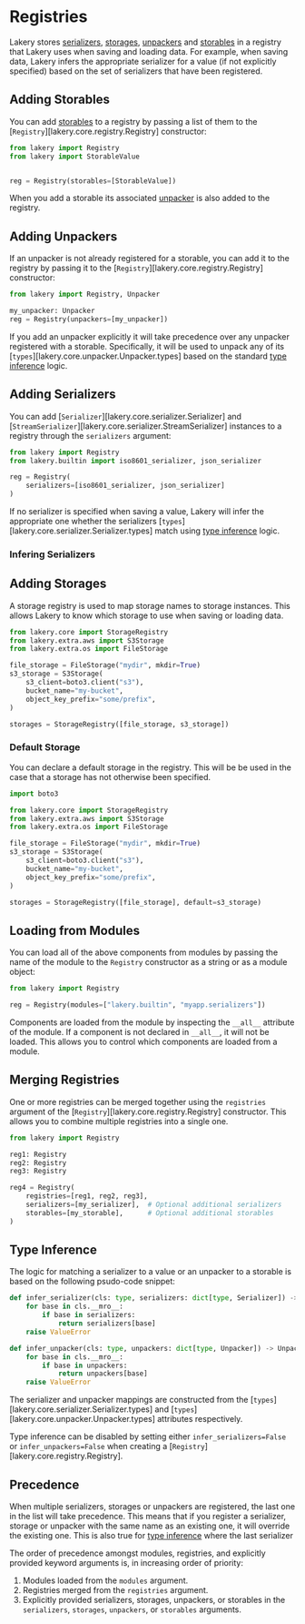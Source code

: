 # Registries

Lakery stores [serializers](#adding-serializers), [storages](#adding-storages),
[unpackers](#adding-unpackers) and [storables](#adding-storables) in a registry that
Lakery uses when saving and loading data. For example, when saving data, Lakery infers
the appropriate serializer for a value (if not explicitly specified) based on the set of
serializers that have been registered.

## Adding Storables

You can add [storables](./storages.md) to a registry by passing a list of them to the
[`Registry`][lakery.core.registry.Registry] constructor:

```python
from lakery import Registry
from lakery import StorableValue


reg = Registry(storables=[StorableValue])
```

When you add a storable its associated [unpacker](./storables.md#unpackers) is also
added to the registry.

## Adding Unpackers

If an unpacker is not already registered for a storable, you can add it to the registry
by passing it to the [`Registry`][lakery.core.registry.Registry] constructor:

```python
from lakery import Registry, Unpacker

my_unpacker: Unpacker
reg = Registry(unpackers=[my_unpacker])
```

If you add an unpacker explicitly it will take precedence over any unpacker registered
with a storable. Specifically, it will be used to unpack any of its
[`types`][lakery.core.unpacker.Unpacker.types] based on the standard
[type inference](type-inference) logic.

## Adding Serializers

You can add [`Serializer`][lakery.core.serializer.Serializer] and
[`StreamSerializer`][lakery.core.serializer.StreamSerializer] instances to a registry
through the `serializers` argument:

```python
from lakery import Registry
from lakery.builtin import iso8601_serializer, json_serializer

reg = Registry(
    serializers=[iso8601_serializer, json_serializer]
)
```

If no serializer is specified when saving a value, Lakery will infer the appropriate one
whether the serializers [`types`][lakery.core.serializer.Serializer.types] match using
[type inference](#type-inference) logic.

### Infering Serializers

## Adding Storages

A storage registry is used to map storage names to storage instances. This allows Lakery
to know which storage to use when saving or loading data.

```python
from lakery.core import StorageRegistry
from lakery.extra.aws import S3Storage
from lakery.extra.os import FileStorage

file_storage = FileStorage("mydir", mkdir=True)
s3_storage = S3Storage(
    s3_client=boto3.client("s3"),
    bucket_name="my-bucket",
    object_key_prefix="some/prefix",
)

storages = StorageRegistry([file_storage, s3_storage])
```

### Default Storage

You can declare a default storage in the registry. This will be be used in the case that
a storage has not otherwise been specified.

```python
import boto3

from lakery.core import StorageRegistry
from lakery.extra.aws import S3Storage
from lakery.extra.os import FileStorage

file_storage = FileStorage("mydir", mkdir=True)
s3_storage = S3Storage(
    s3_client=boto3.client("s3"),
    bucket_name="my-bucket",
    object_key_prefix="some/prefix",
)

storages = StorageRegistry([file_storage], default=s3_storage)
```

## Loading from Modules

You can load all of the above components from modules by passing the name of the module
to the `Registry` constructor as a string or as a module object:

```python
from lakery import Registry

reg = Registry(modules=["lakery.builtin", "myapp.serializers"])
```

Components are loaded from the module by inspecting the `__all__` attribute of the
module. If a component is not declared in `__all__`, it will not be loaded. This allows
you to control which components are loaded from a module.

## Merging Registries

One or more registries can be merged together using the `registries` argument of the
[`Registry`][lakery.core.registry.Registry] constructor. This allows you to combine
multiple registries into a single one.

```python
from lakery import Registry

reg1: Registry
reg2: Registry
reg3: Registry

reg4 = Registry(
    registries=[reg1, reg2, reg3],
    serializers=[my_serializer],  # Optional additional serializers
    storables=[my_storable],      # Optional additional storables
)
```

## Type Inference

The logic for matching a serializer to a value or an unpacker to a storable is based on
the following psudo-code snippet:

```python
def infer_serializer(cls: type, serializers: dict[type, Serializer]) -> Serializer:
    for base in cls.__mro__:
        if base in serializers:
            return serializers[base]
    raise ValueError

def infer_unpacker(cls: type, unpackers: dict[type, Unpacker]) -> Unpacker:
    for base in cls.__mro__:
        if base in unpackers:
            return unpackers[base]
    raise ValueError
```

The serializer and unpacker mappings are constructed from the
[`types`][lakery.core.serializer.Serializer.types] and
[`types`][lakery.core.unpacker.Unpacker.types] attributes respectively.

Type inference can be disabled by setting either `infer_serializers=False` or
`infer_unpackers=False` when creating a [`Registry`][lakery.core.registry.Registry].

## Precedence

When multiple serializers, storages or unpackers are registered, the last one in the
list will take precedence. This means that if you register a serializer, storage or
unpacker with the same name as an existing one, it will override the existing one. This
is also true for [type inference](#type-inference) where the last serializer

The order of precedence amongst modules, registries, and explicitly provided keyword
arguments is, in increasing order of priority:

1. Modules loaded from the `modules` argument.
2. Registries merged from the `registries` argument.
3. Explicitly provided serializers, storages, unpackers, or storables in the
   `serializers`, `storages`, `unpackers`, or `storables` arguments.

